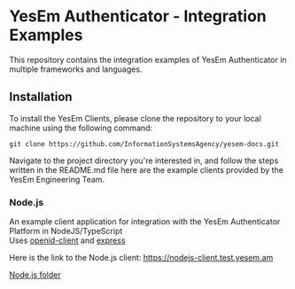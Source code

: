 # YesEm Authenticator - Integration Examples

This repository contains the integration examples of YesEm Authenticator in multiple frameworks and languages.

## Installation

To install the YesEm Clients, please clone the repository to your local machine using the following command:

   ```shell
   git clone https://github.com/InformationSystemsAgency/yesem-docs.git
   ```

Navigate to the project directory you're interested in, and follow the steps written in the README.md file here are the example clients provided by the YesEm Engineering Team.

### Node.js

An example client application for integration with the YesEm Authenticator Platform in NodeJS/TypeScript \
Uses [openid-client](https://github.com/panva/node-openid-client) and [express](https://github.com/expressjs/express)

Here is the link to the Node.js client: https://nodejs-client.test.yesem.am

[Node.js folder](./examples/nodejs/)

